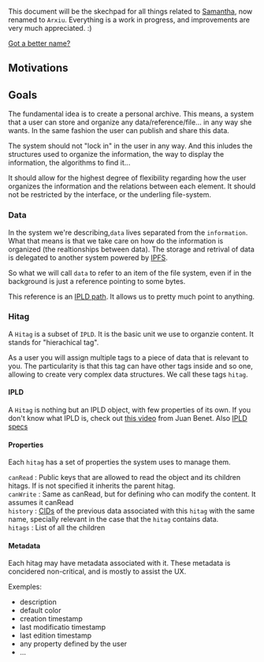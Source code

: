 This document will be the skechpad for all things related to [Samantha](https://github.com/xavivives/Samantha/tree/master/extension), now renamed to `Arxiu`.
Everything is a work in progress, and improvements are very much appreciated. :)

[Got a better name?](https://github.com/arxiu/docs/issues)

## Motivations

## Goals

The fundamental idea is to create a personal archive. This means, a system that a user can store and organize any data/reference/file... in any way she wants. In the same fashion the user can publish and share this data.

The system should not "lock in" in the user in any way. And this inludes the structures used to organize the information, the way to display the information, the algorithms to find it...

It should allow for the highest degree of flexibility regarding how the user organizes the information and the relations between each element. It should not be restricted by the interface, or the underling file-system.

### Data
In the system we're describing,`data` lives separated from the `information`. What that means is that we take care on how do the information is organized (the realtionships between data).
The storage and retrival of data is delegated to another system powered by [IPFS](https://ipfs.io). 

So what we will call `data` to refer to an item of the file system, even if in the background is just a reference pointing to some bytes.

This reference is an [IPLD path](https://github.com/ipld/specs/tree/master/ipld#what-is-the-ipld-data-model). It allows us to pretty much point to anything.

### Hitag
A `Hitag` is a subset of `IPLD`. It is the basic unit we use to organzie content. It stands for "hierachical tag".

As a user you will assign multiple tags to a piece of data that is relevant to you.
The particularity is that this tag can have other tags inside and so one, allowing to create very complex data structures. We call these tags `hitag`.

#### IPLD
A `Hitag` is nothing but an IPLD object, with few properties of its own.
If you don't know what IPLD is, check out [this video](https://www.youtube.com/watch?v=Bqs_LzBjQyk) from Juan Benet. Also [IPLD specs](https://github.com/ipld/specs/tree/master/ipld)

#### Properties
Each `hitag` has  a set of properties the system uses to manage them.  

`canRead` : Public keys that are allowed to read the object and its children hitags. If is not specified it inherits the parent hitag.  
`canWrite` : Same as canRead, but for defining who can modify the content. It assumes it canRead  
`history` : [CIDs](https://github.com/ipld/cid) of the previous data associated with this  `hitag` with the same name, specially relevant in the case that the `hitag` contains data.  
`hitags` : List of all the children


#### Metadata
Each hitag may have metadata associated with it. These metadata is concidered non-critical, and is mostly to assist the UX.

Exemples:
- description
- default color
- creation timestamp
- last modificatio timestamp
- last edition timestamp
- any property defined by the user
- ...